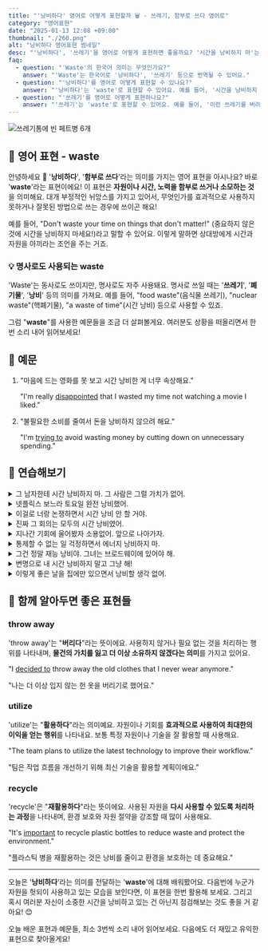 ```yaml
---
title: "'낭비하다' 영어로 어떻게 표현할까 🗑️ - 쓰레기, 함부로 쓰다 영어로"
category: "영어표현"
date: "2025-01-13 12:08 +09:00"
thumbnail: "./260.png"
alt: "낭비하다 영어표현 썸네일"
desc: "'낭비하다', '쓰레기'을 영어로 어떻게 표현하면 좋을까요? '시간을 낭비하지 마'는 어떤 표현일까요? '이런 쓰레기를 버려야 해'는 어떻게 말할 수 있을까요? '이 폐기물은 재활용할 수 있어'를 영어로 표현하는 법을 배워봅시다. 다양한 예문을 통해서 연습하고 본인의 표현으로 만들어 보세요."
faq:
  - question: "'Waste'의 한국어 의미는 무엇인가요?"
    answer: "'Waste'는 한국어로 '낭비하다', '쓰레기' 등으로 번역될 수 있어요."
  - question: "'낭비하다'를 영어로 어떻게 표현할 수 있나요?"
    answer: "'낭비하다'는 'waste'로 표현할 수 있어요. 예를 들어, '시간을 낭비하지 마'는 'Don't waste your time'으로 말할 수 있어요."
  - question: "'쓰레기'를 영어로 어떻게 표현하나요?"
    answer: "'쓰레기'는 'waste'로 표현할 수 있어요. 예를 들어, '이런 쓰레기를 버려야 해'는 'We need to throw away this waste'로 말할 수 있어요."
---
```


![쓰레기통에 빈 페트병 6개](./260-1.jpg)

## 🌟 영어 표현 - waste

안녕하세요 👋 '**낭비하다**', '**함부로 쓰다**'라는 의미를 가지는 영어 표현을 아시나요? 바로 '**waste**'라는 표현이에요! 이 표현은 **자원이나 시간, 노력을 함부로 쓰거나 소모하는 것**을 의미해요. 대개 부정적인 뉘앙스를 가지고 있어서, 무엇인가를 효과적으로 사용하지 못하거나 잘못된 방법으로 쓰는 경우에 쓰이곤 해요!

예를 들어, "Don't waste your time on things that don't matter!" (중요하지 않은 것에 시간을 낭비하지 마세요!)라고 말할 수 있어요. 이렇게 말하면 상대방에게 시간과 자원을 아끼라는 조언을 주는 거죠.

<script async src="https://pagead2.googlesyndication.com/pagead/js/adsbygoogle.js?client=ca-pub-1465612013356152"
     crossorigin="anonymous"></script>
<!-- engple-horizontal-ad -->

<ins class="adsbygoogle"
     style="display:block"
     data-ad-client="ca-pub-1465612013356152"
     data-ad-slot="2106896038"
     data-ad-format="auto"
     data-full-width-responsive="true"></ins>

<script>
     (adsbygoogle = window.adsbygoogle || []).push({});
</script>

### 💡 명사로도 사용되는 waste

'Waste'는 동사로도 쓰이지만, 명사로도 자주 사용돼요. 명사로 쓰일 때는 '**쓰레기**', '**폐기물**', '**낭비**' 등의 의미를 가져요. 예를 들어, "food waste"(음식물 쓰레기), "nuclear waste"(핵폐기물), "a waste of time"(시간 낭비) 등으로 사용할 수 있죠.

그럼 "**waste**"를 사용한 예문들을 조금 더 살펴볼게요. 여러분도 상황을 떠올리면서 한 번 소리 내어 읽어보세요!

## 📖 예문

1. "마음에 드는 영화를 못 보고 시간 낭비한 게 너무 속상해요."

   "I'm really [disappointed](/blog/in-english/302.disappoint/) that I wasted my time not watching a movie I liked."

2. "불필요한 소비를 줄여서 돈을 낭비하지 않으려 해요."

   "I'm [trying to](/blog/in-english/117.try-to/) avoid wasting money by cutting down on unnecessary spending."

## 💬 연습해보기

<details>
<summary>그 남자한테 시간 낭비하지 마. 그 사람은 그럴 가치가 없어.</summary>
<span>Don't waste your time on that guy. He's not worth it.</span>
</details>

<details>
<summary>넷플릭스 보느라 토요일 완전 낭비했어.</summary>
<span>I totally wasted my Saturday <a href="/blog/in-english/071.binge-watch/">binge-watching</a> Netflix.</span>
</details>

<details>
<summary>이걸로 너랑 논쟁하면서 시간 낭비 안 할 거야.</summary>
<span>I'm not gonna waste my breath arguing with you about this.</span>
</details>

<details>
<summary>진짜 그 회의는 모두의 시간 낭비였어.</summary>
<span>Man, that meeting was a complete waste of everyone's time.</span>
</details>

<details>
<summary>지나간 기회에 울어봤자 소용없어. 앞으로 나아가자.</summary>
<span>No point crying over wasted opportunities. Let's move forward.</span>
</details>

<details>
<summary>통제할 수 없는 일 걱정하면서 에너지 낭비하지 마.</summary>
<span>Don't waste your energy <a href="/blog/in-english/209.worry-about/">worrying about</a> things you can't control.</span>
</details>

<details>
<summary>그건 정말 재능 낭비야. 그녀는 브로드웨이에 있어야 해.</summary>
<span>That's such a waste of talent. She should be on Broadway.</span>
</details>

<details>
<summary>변명으로 내 시간 낭비하지 말고 그냥 해!</summary>
<span>Stop wasting my time with excuses and just get it done.</span>
</details>

<details>
<summary>이렇게 좋은 날을 집에만 있으면서 낭비할 생각 없어.</summary>
<span>I'm not gonna waste a beautiful day like this just staying inside.</span>
</details>

## 🤝 함께 알아두면 좋은 표현들

### throw away

'throw away'는 "**버리다**"라는 뜻이에요. 사용하지 않거나 필요 없는 것을 처리하는 행위를 나타내며, **물건의 가치를 잃고 더 이상 소유하지 않겠다는 의미**를 가지고 있어요.

"I [decided to](/blog/in-english/062.decide-to/) throw away the old clothes that I never wear anymore."

"나는 더 이상 입지 않는 헌 옷을 버리기로 했어요."

### utilize

'utilize'는 "**활용하다**"라는 의미예요. 자원이나 기회를 **효과적으로 사용하여 최대한의 이익을 얻는 행위**를 나타내요. 보통 특정 자원이나 기술을 잘 활용할 때 사용해요.

"The team plans to utilize the latest technology to improve their workflow."

"팀은 작업 흐름을 개선하기 위해 최신 기술을 활용할 계획이에요."

### recycle

'recycle'은 "**재활용하다**"라는 뜻이에요. 사용된 자원을 **다시 사용할 수 있도록 처리하는 과정**을 나타내며, 환경 보호와 자원 절약을 강조할 때 많이 사용해요.

"It's [important](/blog/in-english/318.important/) to recycle plastic bottles to reduce waste and protect the environment."

"플라스틱 병을 재활용하는 것은 낭비를 줄이고 환경을 보호하는 데 중요해요."

---

오늘은 '**낭비하다**'라는 의미를 전달하는 '**waste**'에 대해 배워봤어요. 다음번에 누군가 자원을 헛되이 사용하고 있는 모습을 보인다면, 이 표현을 한번 활용해 보세요. 그리고 혹시 여러분 자신이 소중한 시간을 낭비하고 있는 건 아닌지 점검해보는 것도 좋을 거 같아요! 😊

오늘 배운 표현과 예문들, 최소 3번씩 소리 내어 읽어보세요. 다음에도 더 재밌고 유익한 표현으로 찾아올게요!
